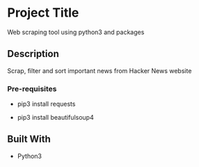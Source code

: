 # Project Title

Web scraping tool using python3 and packages

## Description

Scrap, filter and sort important news from Hacker News website 

### Pre-requisites

* pip3 install requests

* pip3 install beautifulsoup4

## Built With

* Python3


